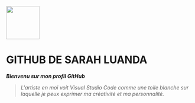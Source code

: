 
<img src="https://raw.githubusercontent.com/luandaSarah/test_image/refs/heads/main/me.png" width="90px"> 

  # GITHUB DE SARAH LUANDA  

  **_Bienvenu sur mon profil GitHub_**

   > _L'artiste en moi voit Visual Studio Code comme une toile blanche sur laquelle je peux exprimer ma créativité et ma personnalité._

      
